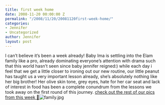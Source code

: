 ```yaml
---
title: first week home
date: 2008-11-20 00:00:00 Z
permalink: "/2008/11/20/20081120first-week-home/"
categories:
- Jennifer
- Uncategorized
author: Jennifer
layout: post
---
```


I can&#8217;t believe it&#8217;s been a week already! Baby Ima is settling into the Elam family like a pro, already dominating everyone&#8217;s attention with drama such that this world hasn&#8217;t seen since baby jennifer reigned:) while each day i feel that we get a little closer to ironing out our new routine, our little peanut has taught us a very important lesson already, she&#8217;s absolutely nothing like her big brother! Her olive skin tone, grey eyes, hate for her car seat and lack of interest in food has been a complete conundrum from the lessons we took away on the first round of this journey. [check out the rest of our pics from this week 🙂](http://www.flickr.com/photos/jenniferandJennifers_photos/sets/72157609556249339/ "check out the rest of our pics from this week :)")<img id="image245" alt="family.jpg" src="http://static.squarespace.com/static/50db6bb3e4b015296cd43789/50dfa5b1e4b0dc6320e0b5ea/50dfa5b1e4b0dc6320e0b6d0/1227293880000/?format=original" />
